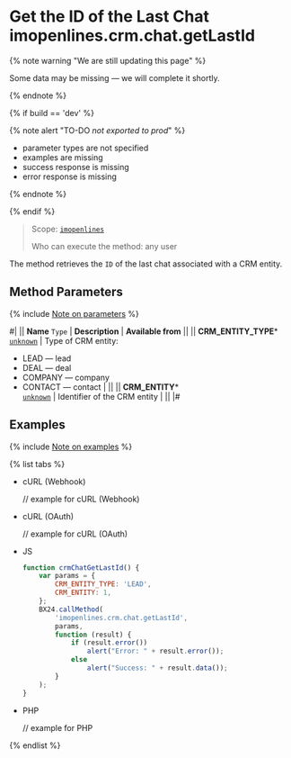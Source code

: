 # Get the ID of the Last Chat imopenlines.crm.chat.getLastId

{% note warning "We are still updating this page" %}

Some data may be missing — we will complete it shortly.

{% endnote %}

{% if build == 'dev' %}

{% note alert "TO-DO _not exported to prod_" %}

- parameter types are not specified
- examples are missing
- success response is missing
- error response is missing

{% endnote %}

{% endif %}

> Scope: [`imopenlines`](../../../scopes/permissions.md)
>
> Who can execute the method: any user

The method retrieves the `ID` of the last chat associated with a CRM entity.

## Method Parameters

{% include [Note on parameters](../../../../_includes/required.md) %}

#|
|| **Name**
`Type` | **Description** | **Available from** ||
|| **CRM_ENTITY_TYPE***  
[`unknown`](../../../data-types.md) | Type of CRM entity: 
- LEAD — lead
- DEAL — deal
- COMPANY — company
- CONTACT — contact
 | ||
|| **CRM_ENTITY***  
[`unknown`](../../../data-types.md) | Identifier of the CRM entity | ||
|#

## Examples

{% include [Note on examples](../../../../_includes/examples.md) %}

{% list tabs %}

- cURL (Webhook)

    // example for cURL (Webhook)

- cURL (OAuth)

    // example for cURL (OAuth)

- JS

    ```js
    function crmChatGetLastId() {
        var params = {
            CRM_ENTITY_TYPE: 'LEAD',
            CRM_ENTITY: 1,
        };
        BX24.callMethod(
            'imopenlines.crm.chat.getLastId',
            params,
            function (result) {
                if (result.error())
                    alert("Error: " + result.error());
                else
                    alert("Success: " + result.data());
            }
        );
    }
    ```

- PHP

    // example for PHP

{% endlist %}